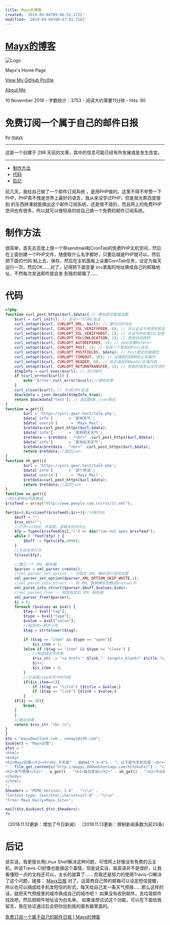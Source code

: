 ```yaml
---
title: Mayx的博客
created: '2019-09-04T09:46:51.172Z'
modified: '2019-09-04T09:47:01.716Z'
---
```


# [Mayx的博客](https://mabbs.github.io/)

![Logo](https://avatars0.githubusercontent.com/u/17966333)

Mayx's Home Page

[View My GitHub Profile](https://github.com/Mabbs)

[About Me](https://mabbs.github.io/about.html)

10 November 2018 \- 字数统计：3753 \- 阅读大约需要11分钟 \- Hits: 90

# 免费订阅一个属于自己的邮件日报

by [mayx](https://github.com/Mabbs)

---

这是一个创建于 298 天前的文章，其中的信息可能已经有所发展或是发生改变。

---

*   [制作方法](#制作方法)
*   [代码](#代码)
*   [后记](#后记)

前几天，我给自己做了一个邮件订阅系统 ，是用PHP做的。这里不得不夸赞一下PHP，PHP真不愧是世界上最好的语言，我从来没学过PHP，但是我光靠百度搜到 的东西拼凑就能搞出这个邮件订阅系统，还是很不错的，而且网上的免费PHP空间也有很多，所以就可以很轻易的给自己搞一个免费的邮件订阅系统。

# 制作方法

很简单，首先去百度上搜一个带sendmail和CronTab的免费PHP主机空间，然后在上面创建一个PHP文件，随便取什么名字都好，只要后缀是PHP就可以，然后把下面的代码 粘上去，保存，然后在主机面板上设置CornTab任务，设定为每天运行一次，然后OK……对了，记得把下面变量 `$to`里面的地址换成自己的邮箱地址，不然每次发送邮件就会发 到我的邮箱了……

# 代码

```PHP
<?php
function curl_post_https($url,$data){ // 模拟提交数据函数
    $curl = curl_init(); // 启动一个CURL会话
    curl_setopt($curl, CURLOPT_URL, $url); // 要访问的地址
    curl_setopt($curl, CURLOPT_SSL_VERIFYPEER, 0); // 对认证证书来源的检查
    curl_setopt($curl, CURLOPT_SSL_VERIFYHOST, 1); // 从证书中检查SSL加密算法是否存在
    curl_setopt($curl, CURLOPT_FOLLOWLOCATION, 1); // 使用自动跳转
    curl_setopt($curl, CURLOPT_AUTOREFERER, 1); // 自动设置Referer
    curl_setopt($curl, CURLOPT_POST, 1); // 发送一个常规的Post请求
    curl_setopt($curl, CURLOPT_POSTFIELDS, $data); // Post提交的数据包
    curl_setopt($curl, CURLOPT_TIMEOUT, 30); // 设置超时限制防止死循环
    curl_setopt($curl, CURLOPT_HEADER, 0); // 显示返回的Header区域内容
    curl_setopt($curl, CURLOPT_RETURNTRANSFER, 1); // 获取的信息以文件流的形式返回
    $tmpInfo = curl_exec($curl); // 执行操作
    if (curl_errno($curl)) {
        echo 'Errno'.curl_error($curl);//捕抓异常
    }
    curl_close($curl); // 关闭CURL会话
    $backdata = json_decode($tmpInfo,true);
    return $backdata['text']; // 返回数据，json格式
}
function w_get(){
        $url = 'https://yuri.gear.host/talk.php';
        $data['info']       = '某地天气';
        $data['userid']      = 'Mayx_Mail';
        $retdata=curl_post_https($url,$data);
        $data['info']       = '某地明天天气';
        $retdata = $retdata . "<br>" .curl_post_https($url,$data);
        $data['info']       = '某地后天天气';
        $retdata=$retdata . "<br>" .curl_post_https($url,$data);
        return $retdata;//返回json
}
function xh_get(){
        $url = 'https://yuri.gear.host/talk.php';
        $data['info']       = '讲个笑话';
        $data['userid']      = 'Mayx_Mail';
        $retdata=curl_post_https($url,$data);
        return $retdata;//返回json
}
function xw_get(){
//RSS源地址列表数组
$rssfeed = array("http://www.people.com.cn/rss/it.xml");

for($i=0;$i<sizeof($rssfeed);$i++){//分解开始
    $buff = "";
    $rss_str="";
    //打开rss地址，并读取，读取失败则中止
    $fp = fopen($rssfeed[$i],"r") or die("can not open $rssfeed");
    while ( !feof($fp) ) {
        $buff .= fgets($fp,4096);
    }
    //关闭文件打开
    fclose($fp);

    //建立一个 XML 解析器
    $parser = xml_parser_create();
    //xml_parser_set_option -- 为指定 XML 解析进行选项设置
    xml_parser_set_option($parser,XML_OPTION_SKIP_WHITE,1);
    //xml_parse_into_struct -- 将 XML 数据解析到数组$values中
    xml_parse_into_struct($parser,$buff,$values,$idx);
    //xml_parser_free -- 释放指定的 XML 解析器
    xml_parser_free($parser);
    $j = 0;
    foreach ($values as $val) {
        $tag = $val["tag"];
        $type = $val["type"];
        $value = $val["value"];
        //标签统一转为小写
        $tag = strtolower($tag);

        if ($tag == "item" && $type == "open"){
            $is_item = 1;
        }else if ($tag == "item" && $type == "close") {
            //构造输出字符串
            $rss_str .= "<a href='".$link."' target=_blank>".$title."</a><br />";
            $j++;
            $is_item = 0;
        }
        //仅读取item标签中的内容
        if($is_item==1){
            if ($tag == "title") {$title = $value;}
            if ($tag == "link") {$link = $value;}
        }
    if($j == 20){
        break;
    }
    }
    //输出结果
    return $rss_str."<br />";
}
}
$to = "mayx@outlook.com , unmayx@139.com";
$subject = "Mayx日报";
$txt = "
<html>
<body>
<h1>Mayx日报</h1><hr>Hi,今天是" . date("Y-m-d") . "，以下是今天的日报：<br><small>
" . file_get_contents("http://mappi.000webhostapp.com/hitokoto/") . "</small>
<h2>天气预报</h2>" . w_get() . "<h2>每日笑话</h2>" . xh_get() . "<h2>今日新闻</h2>" . xw_get() . "<hr><small>" . file_get_contents("https://api.gushi.ci/all.txt") . "</small><br><center>Made By <a href=\"https://mabbs.github.io\">Mayx</a></center>
</body>
</html>
";
$headers = "MIME-Version: 1.0" . "\r\n" .
"Content-type: text/html;charset=utf-8" . "\r\n" .
"From: Mayx_Daily<Mayx_Site>";

mail($to,$subject,$txt,$headers);
?>

```

（2018.11.12更新：增加了今日新闻） （2018.11.13更新：限制新闻条数为前20条）

# 后记

说实话，我更擅长用Linux Shell解决这种问题，可惜网上好像没有免费的云主机，听说Travis\-CI好像也能搞这个事情，但是说实话，我英语并不是很好，让我看懂短一点的文档还可以，太长的就算了……
但我还是努力的使用Travis\-CI解决了这个问题，链接： [Mayx日报](https://mayx.tk/) 对了，运营商自己带的邮箱可以设定短信提醒，所以也可以搞成给手机发短信的形式，每天给自己发一条天气预报……那么这样的话，就把天气预报里的城市换成自己的城市吧！
如果没有收到邮件，去垃圾邮件找找吧，然后把邮件地址设为白名单。
如果谁想试试这个功能，可以在下面给我留言，我在验证通过后会把你加到我的服务器里面的。

[免费订阅一个属于自己的邮件日报 | Mayx的博客](https://mabbs.github.io/2018/11/10/email-sender.html)

